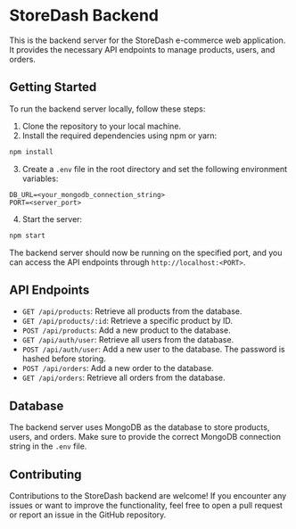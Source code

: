 # StoreDash Backend

This is the backend server for the StoreDash e-commerce web application. It provides the necessary API endpoints to manage products, users, and orders.

## Getting Started

To run the backend server locally, follow these steps:

1. Clone the repository to your local machine.
2. Install the required dependencies using npm or yarn:

```bash
npm install
```

3. Create a `.env` file in the root directory and set the following environment variables:

```
DB_URL=<your_mongodb_connection_string>
PORT=<server_port>
```

4. Start the server:

```bash
npm start
```

The backend server should now be running on the specified port, and you can access the API endpoints through `http://localhost:<PORT>`.

## API Endpoints

-   `GET /api/products`: Retrieve all products from the database.
-   `GET /api/products/:id`: Retrieve a specific product by ID.
-   `POST /api/products`: Add a new product to the database.
-   `GET /api/auth/user`: Retrieve all users from the database.
-   `POST /api/auth/user`: Add a new user to the database. The password is hashed before storing.
-   `POST /api/orders`: Add a new order to the database.
-   `GET /api/orders`: Retrieve all orders from the database.

## Database

The backend server uses MongoDB as the database to store products, users, and orders. Make sure to provide the correct MongoDB connection string in the `.env` file.

## Contributing

Contributions to the StoreDash backend are welcome! If you encounter any issues or want to improve the functionality, feel free to open a pull request or report an issue in the GitHub repository.
